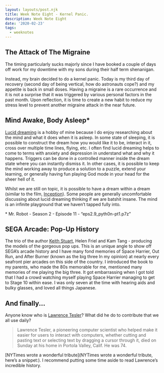```yaml
---
layout: layouts/post.njk
title: Week Note Eight - Kernel Panic.
description: Week Note Eight
date: '2020-02-23'
tags:
  - weeknotes
---
```


## The Attack of The Migraine

The timing particularly sucks majorly since I have booked a couple of days off work for my downtime with my sons during their half term shenanigan.

Instead, my brain decided to do a kernel panic. Today is my third day of recovery (second day of being vertical, how do astronauts cope?) and my appetite is back in small doses. Having a migraine is a rare occurrence and it is not a surprise that it was triggered by various personal factors in the past month. Upon reflection, it is time to create a new habit to reduce my stress level to prevent another migraine attack in the near future.

## Mind Awake, Body Asleep*

[Lucid dreaming](https://en.wikipedia.org/wiki/Lucid_dream) is a hobby of mine because I do enjoy researching about the mind and what it does when it is asleep. In some state of sleeping, it is possible to construct the dream how you would like it to be, interact in it, cross over multiple time lines, flying, etc. I often find lucid dreaming helps to come to terms with anxiety and depression in understand what and why it happens. Triggers can be done in a controlled manner inside the dream state where you can instantly dismiss it. In other cases, it is possible to keep the mind working away to produce a solution to a puzzle, extend your learning, or generally having fun playing God mode in your head for the sheer hell of it.

Whilst we are still on topic, it is possible to have a dream within a dream (similar to the film, [Inception](https://en.wikipedia.org/wiki/Inception)). Some people are generally uncomfortable discussing about lucid dreaming thinking if we are batshit insane. The mind is an infinite playground that we haven’t tapped fully into.

\* Mr. Robot - Season 2 - Episode 11 - “eps2.9_pyth0n-pt1.p7z”

## SEGA Arcade: Pop-Up History

The trio of the author [Keith Stuart](http://www.theguardian.com/profile/keithstuart), Helen Friel and Kam Tang - producing the models of the gorgeous pop ups. This is an unique angle to show off SEGA’s arcade history and I have many fond memories of Space Harrier, Out Run, and After Burner (known as the big three In my opinion) at nearly every seafront pier arcades on this side of the country. I introduced the book to my parents, who made the 80s memorable for me, mentioned many memories of me playing the big three. It got embarrassing when I got told that I had a crowd watching myself playing Space Harrier managing to get to Stage 10 within ease. I was only seven at the time with hearing aids and bulky glasses, and loved all things Japanese.

## And finally...

Anyone know who is [Lawrence Tesler](https://en.wikipedia.org/wiki/Larry_Tesler)? What did he do to contribute that we all use daily?

> Lawrence Tesler, a pioneering computer scientist who helped make it easier for users to interact with computers, whether cutting and pasting text or selecting text by dragging a cursor through it, died on Sunday at his home in Portola Valley, Calif. He was 74.

[NYTimes wrote a wonderful tribute](NYTimes wrote a wonderful tribute, here’s a snippet:). I recommend putting some time aside to read Lawrence’s incredible history.
